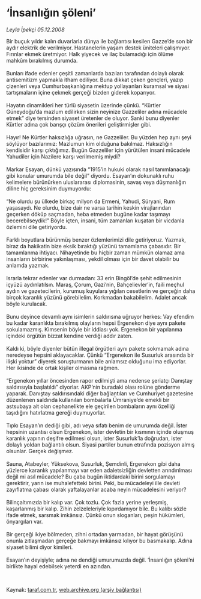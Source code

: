 # ‘İnsanlığın şöleni’

*Leyla İpekçi 05.12.2008*

<div class="taraf_structure_2col_1zq">
<div class="margen_n">



 <p>Bir buçuk yıldır kalın duvarlarla dünya ile bağlantısı kesilen Gazze’de son bir aydır elektrik de verilmiyor. Hastanelerin yaşam destek üniteleri çalışmıyor. Fırınlar ekmek üretmiyor. Halk yiyecek ve ilaç bulamadığı için ölüme mahkûm bırakılmış durumda. <br/><br/>Bunları ifade edenler çeşitli zamanlarda bazıları tarafından dolaylı olarak antisemitizm yapmakla itham ediliyor. Buna dikkat çeken gençleri, yazıp çizenleri veya Cumhurbaşkanlığına mektup yollayanları kuramsal ve siyasi tartışmaların içine çekmek gerçeği bizden giderek koparıyor. <br/><br/>Hayatın dinamikleri her türlü siyasetin üzerinde çünkü. “Kürtler Güneydoğu’da mazlum edilirken sizin neyinize Gazzeliler adına mücadele etmek” diye tersinden siyaset üretenler de oluyor. Sanki bunu diyenler Kürtler adına çok barışçı çözüm önerileri geliştirmişler gibi. <br/><br/>Hayır! Ne Kürtler haksızlığa uğrasın, ne Gazzeliler. Bu yüzden hep aynı şeyi söylüyor bazılarımız: Mazlumun kim olduğuna bakılmaz. Haksızlığın kendisidir karşı çıktığımız. Bugün Gazzeliler için yürütülen insani mücadele Yahudiler için Nazilere karşı verilmemiş miydi? <br/><br/>Markar Esayan, dünkü yazısında “1915’in hukuki olarak nasıl tanımlanacağı gibi konular umurumda bile değil” diyordu. Esayan’ın dokunaklı ruhu kelimelere bürünürken uluslararası diplomasinin, savaş veya düşmanlığın diline hiç gereksinim duymuyordu: <br/><br/>“Ne olurdu şu ülkede birkaç milyon da Ermeni, Yahudi, Süryani, Rum yaşasaydı. Ne olurdu, bize dair ne varsa tarihin keskin virajlarından geçerken döküp saçmadan, heba etmeden bugüne kadar taşımayı becerebilseydik!” Böyle içten, insani, tüm zamanları kuşatan bir vicdanla özlemini dile getiriyordu. <br/><br/>Farklı boyutlara bürünmüş benzer özlemlerimizi dile getiriyoruz. Yazmak, biraz da hakikatin bize eksik bıraktığı yüzünü tamamlama çabasıdır. Bir tamamlanma ihtiyacı. Nihayetinde bu hiçbir zaman mümkün olamaz ama insanların birbirine yakınlaşması, yekdil olması için bir davet olabilir bu anlamda yazmak. <br/><br/>Israrla tekrar edenler var durmadan: 33 erin Bingöl’de şehit edilmesinin içyüzü aydınlatılsın. Maraş, Çorum, Gazi’nin, Bahçelievler’in, faili meçhul aydın ve gazetecilerin, kurumuş kuyulara yığılan cesetlerin ve gerçeğin daha birçok karanlık yüzünü görebilelim. Korkmadan bakabilelim. Adalet ancak böyle kurulacak. <br/><br/>Bunu deyince devamlı aynı isimlerin saldırısına uğruyor herkes: Vay efendim bu kadar karanlıkta bırakılmış olayların hepsi Ergenekon diye aynı pakete sokulamazmış. Kimsenin böyle bir iddiası yok. Ergenekon bir yapılanma içindeki örgütün bizzat kendine verdiği addır zaten. <br/><br/>Kaldı ki, böyle diyenler bütün illegal örgütleri aynı pakete sokmamak adına neredeyse hepsini aklayacaklar. Çünkü “Ergenekon ile Susurluk arasında bir ilişki yoktur” diyerek soruşturmanın bile anlamsız olduğunu ima ediyorlar. Her ikisinde de ortak kişiler olmasına rağmen. <br/><br/>“Ergenekon yıllar öncesinden rapor edilmişti ama nedense şeriatçı Danıştay saldırısıyla başlatıldı” diyorlar. AKP’nin buradaki olası rolüne gönderme yaparak. Danıştay saldırısındaki diğer bağlantıları ve Cumhuriyet gazetesine düzenlenen saldırıda kullanılan bombalarla Ümraniye’de emekli bir astsubaya ait olan cephanelikte ele geçirilen bombaların aynı özelliği taşıdığını hatırlatma gereği duymuyorlar. <br/><br/>Tıpkı Esayan’ın dediği gibi, adı veya sıfatı benim de umurumda değil. İster hepsinin uzantısı olsun Ergenekon, ister devletin bir kısmının içinde oluşmuş karanlık yapının deşifre edilmesi olsun, ister Susurluk’la doğrudan, ister dolaylı yoldan bağlantılı olsun. Siyasi partiler bunun etrafında pozisyon almış olsunlar. Gerçek değişmez. <br/><br/>Sauna, Atabeyler, Yüksekova, Susurluk, Şemdinli, Ergenekon gibi daha yüzlerce karanlık yapılanmayı var eden adaletsizliğin devletten arındırılması değil mi asıl mücadele? Bu çaba bugün iktidardaki birini sorgulamayı gerektirir, yarın ise muhalefetteki birini. Peki, bu mücadeleyi ille devleti zayıflatma çabası olarak yaftalayanlar acaba neyin mücadelesini veriyor? <br/><br/>Bilinçaltımızda bir kalıp var. Çok tozlu. Çok fazla yerine yerleşmiş, kaşarlanmış bir kalıp. Zihin zelzeleleriyle kıpırdamıyor bile. Bu kalıbı sözle ifade etmek, sarsmak imkânsız. Çünkü onun sloganları, peşin hükümleri, önyargıları var. <br/><br/>Bir gerçeği ikiye bölmeden, zihni ortadan yarmadan, bir hayat görüşünü onunla zıtlaşmadan gerçeğe bakmayı imkânsız kılıyor bu basmakalıp. Adına siyaset bilimi diyor kimileri. <br/><br/>Esayan’ın deyişiyle; adına ne dendiği umurumuzda değil. ‘İnsanlığın şöleni’ni birlikte hayal edebilsek yeterdi en azından. </p>

<br/>


<div id="taraf_not">
</div>

</div>


</div>

Kaynak: [taraf.com.tr](http://taraf.com.tr:80/makale/2984.htm), [web.archive.org (arşiv bağlantısı)](http://web.archive.org/web/20090220210012/http://taraf.com.tr:80/makale/2984.htm)
